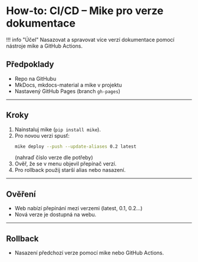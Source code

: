 # How-to: CI/CD – Mike pro verze dokumentace

!!! info "Účel"
    Nasazovat a spravovat více verzí dokumentace pomocí nástroje mike a GitHub Actions.

## Předpoklady
- Repo na GitHubu
- MkDocs, mkdocs-material a mike v projektu
- Nastavený GitHub Pages (branch `gh-pages`)

---

## Kroky
1. Nainstaluj mike (`pip install mike`).
2. Pro novou verzi spusť:
   ```bash
   mike deploy --push --update-aliases 0.2 latest
   ```
   (nahraď číslo verze dle potřeby)
3. Ověř, že se v menu objevil přepínač verzí.
4. Pro rollback použij starší alias nebo nasazení.

---

## Ověření
- Web nabízí přepínání mezi verzemi (latest, 0.1, 0.2…)
- Nová verze je dostupná na webu.

---

## Rollback
- Nasazení předchozí verze pomocí mike nebo GitHub Actions.
